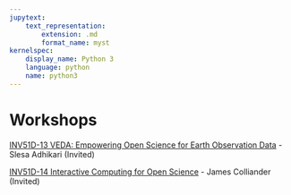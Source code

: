 ```yaml
---
jupytext:
    text_representation:
        extension: .md
        format_name: myst
kernelspec:
    display_name: Python 3
    language: python
    name: python3
---
```

# Workshops
[INV51D-13 VEDA: Empowering Open Science for Earth Observation Data](./01-adhikari.md) - Slesa Adhikari (Invited)

[INV51D-14 Interactive Computing for Open Science](./02-colliander.md) - James Colliander (Invited) 